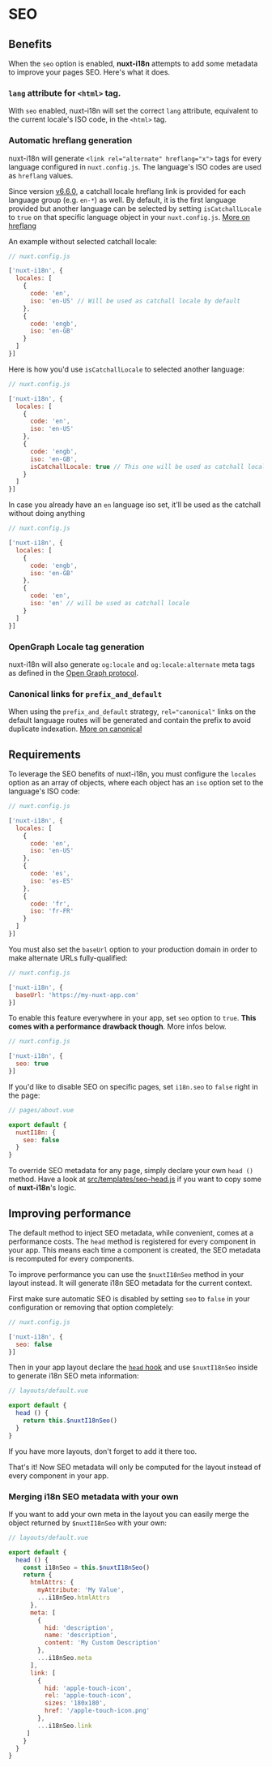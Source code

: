 # SEO


## Benefits

When the `seo` option is enabled, **nuxt-i18n** attempts to add some metadata to improve your pages SEO. Here's what it does.

### `lang` attribute for `<html>` tag.

With `seo` enabled, nuxt-i18n will set the correct `lang` attribute, equivalent to the current locale's ISO code, in the `<html>` tag.

### Automatic hreflang generation

nuxt-i18n will generate `<link rel="alternate" hreflang="x">` tags for every language configured in `nuxt.config.js`. 
The language's ISO codes are used as `hreflang` values. 

Since version [v6.6.0](https://github.com/nuxt-community/nuxt-i18n/releases/tag/v6.6.0), a catchall locale hreflang link
is provided for each language group (e.g. `en-*`) as well. 
By default, it is the first language provided but another language can be selected by setting `isCatchallLocale` to `true`
on that specific language object in your `nuxt.config.js`. [More on hreflang](https://support.google.com/webmasters/answer/189077)

An example without selected catchall locale:
```js
// nuxt.config.js

['nuxt-i18n', {
  locales: [
    {
      code: 'en',
      iso: 'en-US' // Will be used as catchall locale by default
    },
    {
      code: 'engb',
      iso: 'en-GB'
    }
  ]
}]
```

Here is how you'd use `isCatchallLocale` to selected another language:
```js
// nuxt.config.js

['nuxt-i18n', {
  locales: [
    {
      code: 'en',
      iso: 'en-US'
    },
    {
      code: 'engb',
      iso: 'en-GB',
      isCatchallLocale: true // This one will be used as catchall locale
    }
  ]
}]
```

In case you already have an `en` language iso set, it'll be used as the catchall without doing anything

```js
// nuxt.config.js

['nuxt-i18n', {
  locales: [
    {
      code: 'engb',
      iso: 'en-GB'
    },
    {
      code: 'en',
      iso: 'en' // will be used as catchall locale
    }
  ]
}]
```

### OpenGraph Locale tag generation

nuxt-i18n will also generate `og:locale` and `og:locale:alternate` meta tags as defined in the [Open Graph protocol](http://ogp.me/#optional).

### Canonical links for `prefix_and_default`

When using the `prefix_and_default` strategy, `rel="canonical"` links on the default language routes will be generated and contain the
prefix to avoid duplicate indexation. [More on canonical](https://support.google.com/webmasters/answer/182192#dup-content)

## Requirements

To leverage the SEO benefits of nuxt-i18n, you must configure the `locales` option as an array of objects, where each object has an `iso` option set to the language's ISO code:

```js
// nuxt.config.js

['nuxt-i18n', {
  locales: [
    {
      code: 'en',
      iso: 'en-US'
    },
    {
      code: 'es',
      iso: 'es-ES'
    },
    {
      code: 'fr',
      iso: 'fr-FR'
    }
  ]
}]
```

You must also set the `baseUrl` option to your production domain in order to make alternate URLs fully-qualified:

```js
// nuxt.config.js

['nuxt-i18n', {
  baseUrl: 'https://my-nuxt-app.com'
}]
```


To enable this feature everywhere in your app, set `seo` option to `true`. 
**This comes with a performance drawback though**. More infos below.

```js
// nuxt.config.js

['nuxt-i18n', {
  seo: true
}]
```

If you'd like to disable SEO on specific pages, set `i18n.seo` to `false` right in the page:

```js
// pages/about.vue

export default {
  nuxtI18n: {
    seo: false
  }
}
```

To override SEO metadata for any page, simply declare your own `head ()` method. Have a look at [src/templates/seo-head.js](https://github.com/nuxt-community/nuxt-i18n/blob/master/src/templates/seo-head.js) if you want to copy some of **nuxt-i18n**'s logic.

## Improving performance

The default method to inject SEO metadata, while convenient, comes at a performance costs.
The `head` method is registered for every component in your app.
This means each time a component is created, the SEO metadata is recomputed for every components.

To improve performance you can use the `$nuxtI18nSeo` method in your layout instead.
It will generate i18n SEO metadata for the current context.

First make sure automatic SEO is disabled by setting `seo` to `false` in your configuration or removing that option completely:

```js
// nuxt.config.js

['nuxt-i18n', {
  seo: false
}]
```

Then in your app layout declare the [`head` hook](https://nuxtjs.org/api/pages-head#the-head-method) and use `$nuxtI18nSeo` inside to generate i18n SEO meta information:

```js
// layouts/default.vue

export default {
  head () {
    return this.$nuxtI18nSeo()
  }
}
```

If you have more layouts, don't forget to add it there too.

That's it!
Now SEO metadata will only be computed for the layout instead of every component in your app.

### Merging i18n SEO metadata with your own

If you want to add your own meta in the layout you can easily merge the object returned by `$nuxtI18nSeo` with your own:

```js
// layouts/default.vue

export default {
  head () {
    const i18nSeo = this.$nuxtI18nSeo()
    return {
      htmlAttrs: {
        myAttribute: 'My Value',
        ...i18nSeo.htmlAttrs
      },
      meta: [
        {
          hid: 'description',
          name: 'description',
          content: 'My Custom Description'
        },
        ...i18nSeo.meta
      ],
      link: [
        {
          hid: 'apple-touch-icon',
          rel: 'apple-touch-icon',
          sizes: '180x180',
          href: '/apple-touch-icon.png'
        },
        ...i18nSeo.link
     ]
    }
  }
}
```
